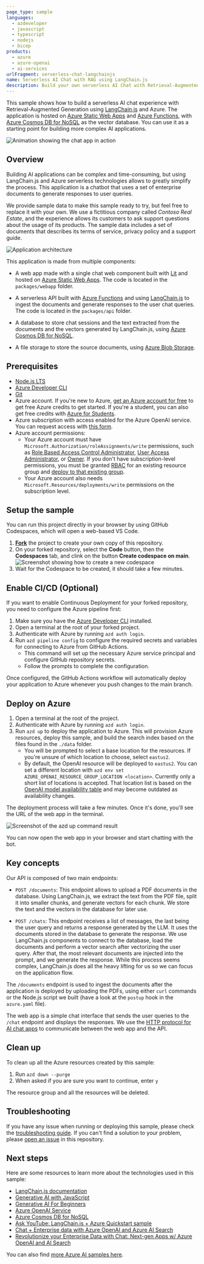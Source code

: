 ```yaml
---
page_type: sample
languages:
  - azdeveloper
  - javascript
  - typescript
  - nodejs
  - bicep
products:
  - azure
  - azure-openai
  - ai-services
urlFragment: serverless-chat-langchainjs
name: Serverless AI Chat with RAG using LangChain.js
description: Build your own serverless AI Chat with Retrieval-Augmented-Generation using LangChain.js, TypeScript and Azure.
---
```


<!-- Learn samples onboarding: https://review.learn.microsoft.com/en-us/help/contribute/samples/process/onboarding?branch=main -->
<!-- prettier-ignore -->
This sample shows how to build a serverless AI chat experience with Retrieval-Augmented Generation using [LangChain.js](https://js.langchain.com/) and Azure. The application is hosted on [Azure Static Web Apps](https://learn.microsoft.com/azure/static-web-apps/overview) and [Azure Functions](https://learn.microsoft.com/azure/azure-functions/functions-overview?pivots=programming-language-javascript), with [Azure Cosmos DB for NoSQL](https://learn.microsoft.com/azure/cosmos-db/nosql/vector-search) as the vector database. You can use it as a starting point for building more complex AI applications.

![Animation showing the chat app in action](./images/demo.gif)

## Overview

Building AI applications can be complex and time-consuming, but using LangChain.js and Azure serverless technologies allows to greatly simplify the process. This application is a chatbot that uses a set of enterprise documents to generate responses to user queries.

We provide sample data to make this sample ready to try, but feel free to replace it with your own. We use a fictitious company called _Contoso Real Estate_, and the experience allows its customers to ask support questions about the usage of its products. The sample data includes a set of documents that describes its terms of service, privacy policy and a support guide.

![Application architecture](./images/architecture.drawio.png)

This application is made from multiple components:

- A web app made with a single chat web component built with [Lit](https://lit.dev) and hosted on [Azure Static Web Apps](https://learn.microsoft.com/azure/static-web-apps/overview). The code is located in the `packages/webapp` folder.

- A serverless API built with [Azure Functions](https://learn.microsoft.com/azure/azure-functions/functions-overview?pivots=programming-language-javascript) and using [LangChain.js](https://js.langchain.com/) to ingest the documents and generate responses to the user chat queries. The code is located in the `packages/api` folder.

- A database to store chat sessions and the text extracted from the documents and the vectors generated by LangChain.js, using [Azure Cosmos DB for NoSQL](https://learn.microsoft.com/azure/cosmos-db/nosql/).

- A file storage to store the source documents, using [Azure Blob Storage](https://learn.microsoft.com/azure/storage/blobs/storage-blobs-introduction).

## Prerequisites

- [Node.js LTS](https://nodejs.org/download/)
- [Azure Developer CLI](https://aka.ms/azure-dev/install)
- [Git](https://git-scm.com/downloads)
- Azure account. If you're new to Azure, [get an Azure account for free](https://azure.microsoft.com/free) to get free Azure credits to get started. If you're a student, you can also get free credits with [Azure for Students](https://aka.ms/azureforstudents).
- Azure subscription with access enabled for the Azure OpenAI service. You can request access with [this form](https://aka.ms/oaiapply).
- Azure account permissions:
  - Your Azure account must have `Microsoft.Authorization/roleAssignments/write` permissions, such as [Role Based Access Control Administrator](https://learn.microsoft.com/azure/role-based-access-control/built-in-roles#role-based-access-control-administrator-preview), [User Access Administrator](https://learn.microsoft.com/azure/role-based-access-control/built-in-roles#user-access-administrator), or [Owner](https://learn.microsoft.com/azure/role-based-access-control/built-in-roles#owner). If you don't have subscription-level permissions, you must be granted [RBAC](https://learn.microsoft.com/azure/role-based-access-control/built-in-roles#role-based-access-control-administrator-preview) for an existing resource group and [deploy to that existing group](docs/deploy_existing.md#resource-group).
  - Your Azure account also needs `Microsoft.Resources/deployments/write` permissions on the subscription level.

## Setup the sample

You can run this project directly in your browser by using GitHub Codespaces, which will open a web-based VS Code.

1. [**Fork**](https://github.com/Azure-Samples/serverless-chat-langchainjs/fork) the project to create your own copy of this repository.
2. On your forked repository, select the **Code** button, then the **Codespaces** tab, and clink on the button **Create codespace on main**.
   ![Screenshot showing how to create a new codespace](./images/codespaces.png)
3. Wait for the Codespace to be created, it should take a few minutes.

## Enable CI/CD (Optional)

If you want to enable Continuous Deployment for your forked repository, you need to configure the Azure pipeline first:

1. Make sure you have the [Azure Developer CLI](https://aka.ms/azure-dev/install) installed.
2. Open a terminal at the root of your forked project.
3. Authenticate with Azure by running `azd auth login`.
4. Run `azd pipeline config` to configure the required secrets and variables for connecting to Azure from GitHub Actions.
   - This command will set up the necessary Azure service principal and configure GitHub repository secrets.
   - Follow the prompts to complete the configuration.

Once configured, the GitHub Actions workflow will automatically deploy your application to Azure whenever you push changes to the main branch.

## Deploy on Azure

1. Open a terminal at the root of the project.
2. Authenticate with Azure by running `azd auth login`.
3. Run `azd up` to deploy the application to Azure. This will provision Azure resources, deploy this sample, and build the search index based on the files found in the `./data` folder.
   - You will be prompted to select a base location for the resources. If you're unsure of which location to choose, select `eastus2`.
   - By default, the OpenAI resource will be deployed to `eastus2`. You can set a different location with `azd env set AZURE_OPENAI_RESOURCE_GROUP_LOCATION <location>`. Currently only a short list of locations is accepted. That location list is based on the [OpenAI model availability table](https://learn.microsoft.com/azure/ai-services/openai/concepts/models#standard-deployment-model-availability) and may become outdated as availability changes.

The deployment process will take a few minutes. Once it's done, you'll see the URL of the web app in the terminal.

![Screenshot of the azd up command result](./images/azd-up.png)

You can now open the web app in your browser and start chatting with the bot.

## Key concepts

Our API is composed of two main endpoints:

- `POST /documents`: This endpoint allows to upload a PDF documents in the database. Using LangChain.js, we extract the text from the PDF file, split it into smaller chunks, and generate vectors for each chunk. We store the text and the vectors in the database for later use.

- `POST /chats`: This endpoint receives a list of messages, the last being the user query and returns a response generated by the LLM. It uses the documents stored in the database to generate the response. We use LangChain.js components to connect to the database, load the documents and perform a vector search after vectorizing the user query. After that, the most relevant documents are injected into the prompt, and we generate the response. While this process seems complex, LangChain.js does all the heavy lifting for us so we can focus on the application flow.

The `/documents` endpoint is used to ingest the documents after the application is deployed by uploading the PDFs, using either `curl` commands or the Node.js script we built (have a look at the `postup` hook in the `azure.yaml` file).

The web app is a simple chat interface that sends the user queries to the `/chat` endpoint and displays the responses.
We use the [HTTP protocol for AI chat apps](https://aka.ms/chatprotocol) to communicate between the web app and the API.

## Clean up

To clean up all the Azure resources created by this sample:

1. Run `azd down --purge`
2. When asked if you are sure you want to continue, enter `y`

The resource group and all the resources will be deleted.

## Troubleshooting

If you have any issue when running or deploying this sample, please check the [troubleshooting guide](./troubleshooting.md). If you can't find a solution to your problem, please [open an issue](https://github.com/Azure-Samples/serverless-chat-langchainjs/issues) in this repository.

## Next steps

Here are some resources to learn more about the technologies used in this sample:

- [LangChain.js documentation](https://js.langchain.com)
- [Generative AI with JavaScript](https://github.com/microsoft/generative-ai-with-javascript)
- [Generative AI For Beginners](https://github.com/microsoft/generative-ai-for-beginners)
- [Azure OpenAI Service](https://learn.microsoft.com/azure/ai-services/openai/overview)
- [Azure Cosmos DB for NoSQL](https://learn.microsoft.com/azure/cosmos-db/nosql/)
- [Ask YouTube: LangChain.js + Azure Quickstart sample](https://github.com/Azure-Samples/langchainjs-quickstart-demo)
- [Chat + Enterprise data with Azure OpenAI and Azure AI Search](https://github.com/Azure-Samples/azure-search-openai-javascript)
- [Revolutionize your Enterprise Data with Chat: Next-gen Apps w/ Azure OpenAI and AI Search](https://aka.ms/entgptsearchblog)

You can also find [more Azure AI samples here](https://github.com/Azure-Samples/azureai-samples).
